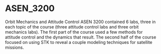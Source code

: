 # ASEN_3200
Orbit Mechanics and Attitude Control
ASEN 3200 contained 6 labs, three in each topic of the course (three attitude control labs and three orbit mechanics labs). The first part of the course used a few methods for attitude control and the dynamics that result.  The second half of the course focused on using STK to reveal a couple modeling techniques for satellite missions.

